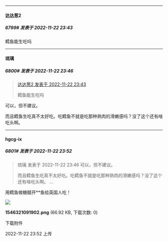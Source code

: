 

*****

####  达达葱2  
##### 6799#       发表于 2022-11-22 23:43

鳕鱼能生吃吗

*****

####  琉璃  
##### 6800#       发表于 2022-11-22 23:46

<blockquote><a href="httphttps://bbs.saraba1st.com/2b/forum.php?mod=redirect&amp;goto=findpost&amp;pid=58563120&amp;ptid=2000025" target="_blank">达达葱2 发表于 2022-11-22 23:43</a>

鳕鱼能生吃吗</blockquote>
可以，但不建议。

而且鳕鱼生吃真不太好吃。吃鳕鱼不就是吃那种熟肉的滑嫩感吗？没了这个还有啥吃头啊。



*****

####  hgcg-ix  
##### 6801#       发表于 2022-11-22 23:52

<blockquote>琉璃 发表于 2022-11-22 23:46
可以，但不建议。

而且鳕鱼生吃真不太好吃。吃鳕鱼不就是吃那种熟肉的滑嫩感吗？没了这个还有啥吃头啊。 ...</blockquote>
用鳕鱼做糖醋开**鱼给英国人吃！

<img src="https://img.saraba1st.com/forum/202211/22/235256nuhbppbqp733wgup.png" referrerpolicy="no-referrer">

<strong>1546321091902.png</strong> (66.92 KB, 下载次数: 0)

下载附件

2022-11-22 23:52 上传

